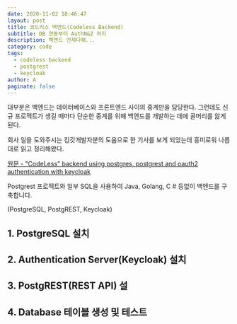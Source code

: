 ```yaml
---
date: 2020-11-02 18:46:47
layout: post
title: 코드리스 백엔드(Codeless Backend)
subtitle: DB 연동부터 AuthN&Z 까지
description: 백엔드 언제다해...
category: code
tags:
  - codeless backend
  - postgrest
  - keycloak
author: A
paginate: false
---
```

대부분은 백엔드는 데이터베이스와 프론트엔드 사이의 중계만을 담당한다. 그런데도 신규 프로젝트가 생길 때마다 단순한 중계를 위해 백엔드를 개발하는 데에 골머리를 앓게 된다.

회사 일을 도와주시는 킹갓개발자분의 도움으로 한 기사를 보게 되었는데 흥미로워 나름대로 읽고 정리해봤다.

[원문 - "CodeLess" backend using postgres, postgrest and oauth2 authentication with keycloak](https://www.mathieupassenaud.fr/codeless_backend/)

Postgrest 프로젝트와 일부 SQL을 사용하여 Java, Golang, C # 등없이 백엔드를 구축합니다.

(PostgreSQL, PostgREST, Keycloak)

## 1. PostgreSQL 설치

## 2. Authentication Server(Keycloak) 설치

## 3. PostgREST(REST API) 설

## 4. Database 테이블 생성 및 테스트